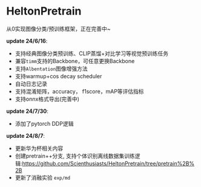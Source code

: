 # HeltonPretrain

从0实现图像分类/预训练框架，正在完善中~



**update 24/6/16**:

- 支持经典图像分类预训练、CLIP蒸馏+对比学习等视觉预训练任务
- 兼容`timm`支持的Backbone，可任意更换Backbone
- 支持`Albentation`图像增强方法
- 支持warmup+cos decay scheduler
- 自动日志记录
- 支持混淆矩阵，accuracy， f1score，mAP等评估指标
- 支持onnx格式导出(完善中)

**update 24/7/30**:

- 添加了pytorch DDP逻辑

**update 24/8/7**:
- 更新华为杯相关内容
- 创建pretrain++分支, 支持个体识别离线数据集训练逻辑:https://github.com/Scienthusiasts/HeltonPretrain/tree/pretrain%2B%2B
- 更新了消融实验 `exp/md`